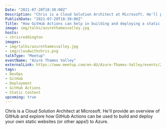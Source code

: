 ```yaml
---
Date: "2021-07-20T18:30:00Z"
Description: "Chris is a Cloud Solution Architect at Microsoft. He'll provide an overview of GitHub and explore how GitHub Actions can be used to build and deploy your own static websites (or other apps!) to Azure."
PublishDate: "2021-07-20T18:30:00Z"
Title: "How GitHub Actions can help in building and deploying a static website and more"
image: img/talks/azurethamesvalley.jpg
hosts:
- chrisreddington
images:
- img/talks/azurethamesvalley.jpg
- img/cloudwithchris.png
talkType: "Meetup"
eventName: "Azure Thames Valley"
externalLink: https://www.meetup.com/en-AU/Azure-Thames-Valley/events/277008305/
tags:
- DevOps
- GitHub
- Deployment
- GitHub Actions
- Static Content
upcoming: true
---
```

Chris is a Cloud Solution Architect at Microsoft. He'll provide an overview of GitHub and explore how GitHub Actions can be used to build and deploy your own static websites (or other apps!) to Azure.

